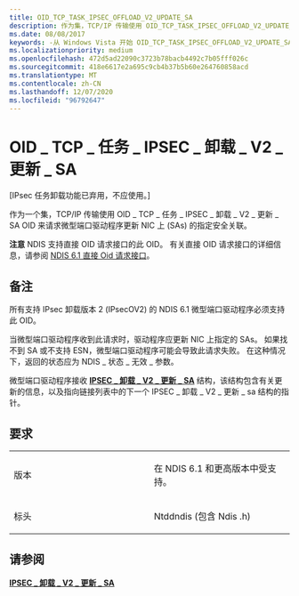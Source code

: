 ```yaml
---
title: OID_TCP_TASK_IPSEC_OFFLOAD_V2_UPDATE_SA
description: 作为集，TCP/IP 传输使用 OID_TCP_TASK_IPSEC_OFFLOAD_V2_UPDATE_SA OID 来请求微型端口驱动程序更新 NIC 上的指定安全关联 (SAs) 。
ms.date: 08/08/2017
keywords: -从 Windows Vista 开始 OID_TCP_TASK_IPSEC_OFFLOAD_V2_UPDATE_SA 的网络驱动程序
ms.localizationpriority: medium
ms.openlocfilehash: 472d5ad22090c3723b78bacb4492c7b05fff026c
ms.sourcegitcommit: 418e6617e2a695c9cb4b37b5b60e264760858acd
ms.translationtype: MT
ms.contentlocale: zh-CN
ms.lasthandoff: 12/07/2020
ms.locfileid: "96792647"
---
```

# <a name="oid_tcp_task_ipsec_offload_v2_update_sa"></a>OID \_ TCP \_ 任务 \_ IPSEC \_ 卸载 \_ V2 \_ 更新 \_ SA


\[IPsec 任务卸载功能已弃用，不应使用。\]

作为一个集，TCP/IP 传输使用 OID \_ TCP \_ 任务 \_ IPSEC \_ 卸载 \_ V2 \_ 更新 \_ SA OID 来请求微型端口驱动程序更新 NIC 上 (SAs) 的指定安全关联。

**注意**  NDIS 支持直接 OID 请求接口的此 OID。 有关直接 OID 请求接口的详细信息，请参阅 [NDIS 6.1 直接 Oid 请求接口](/windows-hardware/drivers/ddi/_netvista/)。

 

<a name="remarks"></a>备注
-------

所有支持 IPsec 卸载版本 2 (IPsecOV2) 的 NDIS 6.1 微型端口驱动程序必须支持此 OID。

当微型端口驱动程序收到此请求时，驱动程序应更新 NIC 上指定的 SAs。 如果找不到 SA 或不支持 ESN，微型端口驱动程序可能会导致此请求失败。 在这种情况下，返回的状态应为 NDIS \_ 状态 \_ 无效 \_ 参数。

微型端口驱动程序接收 [**IPSEC \_ 卸载 \_ V2 \_ 更新 \_ SA**](/windows-hardware/drivers/ddi/ndis/ns-ndis-_ipsec_offload_v2_update_sa) 结构，该结构包含有关更新的信息，以及指向链接列表中的下一个 IPSEC \_ 卸载 \_ V2 \_ 更新 \_ sa 结构的指针。

<a name="requirements"></a>要求
------------

<table>
<colgroup>
<col width="50%" />
<col width="50%" />
</colgroup>
<tbody>
<tr class="odd">
<td><p>版本</p></td>
<td><p>在 NDIS 6.1 和更高版本中受支持。</p></td>
</tr>
<tr class="even">
<td><p>标头</p></td>
<td>Ntddndis (包含 Ndis .h) </td>
</tr>
</tbody>
</table>

## <a name="see-also"></a>请参阅


[**IPSEC \_ 卸载 \_ V2 \_ 更新 \_ SA**](/windows-hardware/drivers/ddi/ndis/ns-ndis-_ipsec_offload_v2_update_sa)

 

